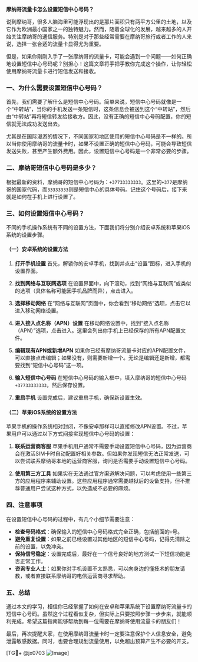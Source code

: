 **摩纳哥流量卡怎么设置短信中心号码？**

说到摩纳哥，很多人脑海里可能浮现出的是那片面积只有两平方公里的土地，以及它作为欧洲最小国家之一的独特魅力。然而，随着全球化的发展，越来越多的人开始关注摩纳哥的通信服务。特别是对于那些经常需要在摩纳哥旅行或者工作的人来说，选择一张合适的流量卡显得尤为重要。

但是，如果你刚刚入手了一张摩纳哥的流量卡，可能会遇到一个问题——如何正确地设置短信中心号码呢？别担心！这篇文章将手把手教你完成这个操作，让你轻松使用摩纳哥流量卡进行短信发送和接收。

### 一、为什么需要设置短信中心号码？

首先，我们需要了解什么是短信中心号码。简单来说，短信中心号码就像是一个“中转站”，当你的手机发送一条短信时，这条信息会被送到这个“中转站”，然后由“中转站”再将短信转发给接收方。因此，没有正确的短信中心号码配置，你的短信就无法成功发送出去。

尤其是在国际漫游的情况下，不同国家和地区使用的短信中心号码是不一样的。所以当你使用摩纳哥的流量卡时，如果不设置正确的短信中心号码，可能会导致短信发送失败，甚至产生额外费用。因此，设置短信中心号码是一个非常必要的步骤。

### 二、摩纳哥短信中心号码是多少？

根据最新的资料，摩纳哥的短信中心号码为：`+37733333333`。这里的`+377`是摩纳哥的国家代码，而`33333333`则是短信中心的具体号码。记住这个号码后，接下来就是如何在手机上进行设置了。

### 三、如何设置短信中心号码？

不同的手机操作系统有不同的设置方法，下面我们将分别介绍安卓系统和苹果iOS系统的设置步骤。

#### （一）安卓系统的设置方法

1. **打开手机设置**
   首先，解锁你的安卓手机，找到并点击“设置”图标，进入手机的设置界面。

2. **找到网络与互联网选项**
   在设置界面中，向下滚动，找到“网络与互联网”或类似的选项（具体名称可能因手机品牌而异），点击进入。

3. **选择移动网络**
   在“网络与互联网”页面中，你会看到“移动网络”选项，点击它以进入移动网络设置。

4. **进入接入点名称（APN）设置**
   在移动网络设置中，找到“接入点名称（APN）”选项，点击进入。这里会列出你手机上已经保存的所有APN配置文件。

5. **编辑现有APN或新增APN**
   如果你已经有摩纳哥流量卡对应的APN配置文件，可以直接点击编辑；如果没有，则需要新增一个。无论是编辑还是新增，都需要找到“短信中心号码”这一项。

6. **输入短信中心号码**
   在短信中心号码的输入框中，填入摩纳哥的短信中心号码`+37733333333`，然后保存设置。

7. **重启手机**
   设置完成后，建议重启手机，确保新设置生效。

#### （二）苹果iOS系统的设置方法

苹果手机的操作系统相对封闭，不像安卓那样可以直接修改APN设置。不过，苹果用户可以通过以下方式间接实现短信中心号码的设置：

1. **联系运营商客服**
   苹果手机用户通常不需要手动设置短信中心号码，因为运营商会在激活SIM卡时自动配置好相关参数。但如果你发现短信无法正常发送，可以尝试联系摩纳哥本地的运营商客服，询问是否需要手动设置短信中心号码。

2. **使用第三方工具**
   如果实在无法通过官方渠道解决问题，可以考虑使用一些第三方的应用程序来辅助设置。这些应用程序通常需要越狱后的设备支持，但不推荐普通用户尝试这种方式，以免造成不必要的麻烦。

### 四、注意事项

在设置短信中心号码的过程中，有几个小细节需要注意：

- **检查号码格式**：确保输入的短信中心号码格式完全正确，包括前面的`+`号。
- **避免重复设置**：如果之前已经设置过其他地区的短信中心号码，记得先清除之前的设置，以免冲突。
- **保持信号稳定**：设置完成后，最好在一个信号良好的地方测试一下短信功能是否正常工作。
- **咨询专业人士**：如果你对手机设置不太熟悉，可以向身边的懂技术的朋友请教，或者直接联系摩纳哥的电信运营商寻求帮助。

### 五、总结

通过本文的学习，相信你已经掌握了如何在安卓和苹果系统下设置摩纳哥流量卡的短信中心号码。虽然这个过程看似复杂，但实际上只要按照步骤一步步来，就能顺利完成。希望这篇指南能够帮助到每一位需要在摩纳哥使用流量卡的朋友们！

最后，再次提醒大家，在使用摩纳哥流量卡时一定要注意保护个人信息安全，避免泄露敏感数据。同时，也要合理规划流量使用，以免超出预算产生不必要的开支。

[TG💪+ @jx0703 ![Image](https://github.com/user-attachments/assets/dbca1d08-cadb-493c-b0ec-ad6f7a83f270)]